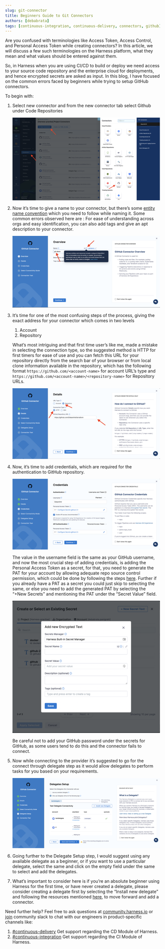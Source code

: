 ```yaml
---
slug: git-connector
title: Beginners Guide to Git Connectors
authors: [debabrata]
tags: [continuous-integration, continuous-delivery, connectors, github]
---
```

Are you confused with terminologies like Access Token, Access Control, and Personal Access Token while creating connectors? In this article, we will discuss a few such terminologies on the Harness platform, what they mean and what values should be entered against them. 

So, in Harness when you are using CI/CD to build or deploy we need access to your source code repository and the enterprise cloud for deployments, and hence encrypted secrets are asked as input. In this blog, I have focused on the common errors faced by beginners while trying to setup GitHub connectors. 

To begin with:

1. Select new connector and from the new connector tab select Github under Code Repositories

    ![Connector Location](connector-location.png)

2. Now it’s time to give a name to your connector, but there’s some [entity name convention](https://docs.harness.io/article/7rsydu6iq2) which you need to follow while naming it. 
Some common errors observed here are :
For ease of understanding across orgs and easy identification, you can also add tags and give an apt description to your connector. 

    ![Overview](./overview.png)

3. It’s time for one of the most confusing steps of the process, giving the exact address for your connector which comes in two levels
    1. Account 
    2. Repository

    What’s most intriguing and that first time user’s like me, made a mistake in selecting the connection type,  so the suggested method is HTTP for first timers for ease of use and you can fetch this URL for your repository directly from the search bar of your browser or from local clone information available in the repository, which has the following format ``https://github.com/<account-name>`` for account URL’s type and ``https://github.com/<account-name>/<repository-name>`` for Repository URLs.   

    ![Details](./details.png)

4. Now, it’s time to add credentials, which are required for the authentication to GitHub repository. 

    ![Credentials](./credentials.png)

    The value in the username field is the same as your GitHub username, and now the most crucial step of adding credentials, is adding the Personal Access Token as a secret, for that, you need to generate the PAT for your account by allowing adequate repo source control permission, which could be done by following the steps [here](https://docs.github.com/en/authentication/keeping-your-account-and-data-secure/creating-a-personal-access-token#creating-a-token). Further if you already have a PAT as a secret you could just skip to selecting the same, or else you need to add the generated PAT by selecting the “+New Secrets” and mentioning the PAT under the “Secret Value” field.

    ![Secrets](./secrets.png)
    
    Be careful not to add your GitHub password under the secrets for GitHub, as some users tend to do this and the connector fails to connect. 

5. Now while connecting to the provider it’s suggested to go for the connect through delegate step as it would allow delegates to perform tasks for you based on your requirements. 

    ![Delegate-Setup](./delegate-setup.png)

6. Going further to the Delegate Setup step, I would suggest using any available delegate as a beginner, or if you want to use a particular delegate, select the same and click on the empty field under the same to select and add the delegates. 

7. What’s important to consider here is if you’re an absolute beginner using Harness for the first time, or have never created a delegate, please consider creating a delegate first by selecting the “Install new delegate” and following the resources mentioned [here](https://docs.harness.io/article/0slo2gklsy-delegate-how-tos), to move forward and add a connector. 


Need further help? 
Feel free to ask questions at [community.harness.io](https://community.harness.io/c/harness/7) or  [join](https://join.slack.com/t/harnesscommunity/shared_invite/zt-y4hdqh7p-RVuEQyIl5Hcx4Ck8VCvzBw) community slack to chat with our engineers in product-specific channels like:

1. [#continuous-delivery](https://join.slack.com/t/harnesscommunity/shared_invite/zt-y4hdqh7p-RVuEQyIl5Hcx4Ck8VCvzBw)  Get support regarding the CD Module of Harness.
2. [#continuous-integration](https://join.slack.com/t/harnesscommunity/shared_invite/zt-y4hdqh7p-RVuEQyIl5Hcx4Ck8VCvzBw) Get support regarding the CI Module of Harness. 
